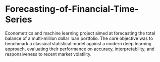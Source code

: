 # Forecasting-of-Financial-Time-Series
Econometrics and machine learning project aimed at forecasting the total balance of a multi-million dollar loan portfolio. The core objective was to benchmark a classical statistical model against a modern deep learning approach, evaluating their performance on accuracy, interpretability, and responsiveness to recent market volatility.
